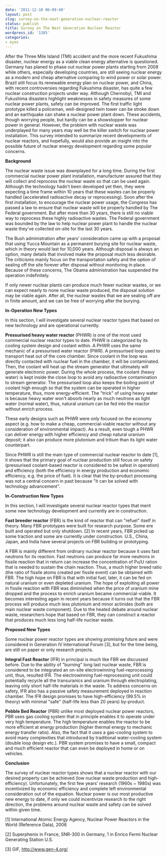 ```yaml
---
date: '2011-12-10 06:09:40'
layout: post
slug: survey-on-the-next-generation-nuclear-reactor
status: publish
title: Survey on The Next Generation Nuclear Reactor
wordpress_id: '1385'
categories:
- eyes
---
```


After the Three Mile Island (TMI) accident and the more recent Fukushima disaster, nuclear energy as a viable clean energy alternative is questioned. Germany has planed to phase out nuclear power plants starting from 2008 while others, especially developing countries, are still seeing nuclear energy as a modern and cheap alternative comparing to wind power or solar power. Brazil still focus its renewable energy plan on nuclear power, and China, with recent controversies regarding Fukushima disaster, has quite a few nuclear construction projects under way. Although Chernobyl, TMI and Fukushima disasters highlight weaknesses in safety measures of some nuclear power plants, safety can be improved. The first traffic light prototype killed a policeman, well-designed twin tower can be stroke down and an earthquake can shake a nuclear power plant down. These accidents, though worrying people, but hardly can be a showstopper for nuclear power in general. However, the problem with nuclear waste was underplayed for many years may well be the killer switch for nuclear power installation. This survey intended to summarize recent developments of nuclear reactors, and hopefully, would also provide an insight into the possible future of nuclear energy development regarding some popular concerns.

**Background**

The nuclear waste issue was downplayed for a long time. During the first commercial nuclear power plant installation, manufacturer assured that they will collect and reprocess the nuclear waste so that can be used again. Although the technology hadn't been developed yet then, they were expecting a time frame within 10 years that these wastes can be properly handled (accelerated radioactive decay or reprocessing). Soon after the first installation, to encourage the nuclear power usage, the Congress has passed a law to ensure that nuclear waste will be properly handled by The Federal government. But after more than 30 years, there is still no viable way to reprocess these highly radioactive wastes. The Federal government was bounded by the law to help nuclear power plant to handle the nuclear waste they've collected on-site for the last 30 years.

The Bush administration after years’ consideration came up with a proposal that using Yucca Mountain as a permanent burying site for nuclear waste, which in theory would last for 10,000 years. Although disposal is always an option, many details that involved make the proposal much less desirable. The criticisms mainly focus on the transportation safety and the option of sealing off the site forever after disposal without monitoring in place. Because of these concerns, The Obama administration has suspended the operation indefinitely.

If only newer nuclear plants can produce much fewer nuclear wastes, or we can expect nearly to none nuclear waste produced, the disposal solution may be viable again. After all, the nuclear wastes that we are sealing off are in finite amount, and we can be free of worrying after the burying.

**In-Operation New Types**

In this section, I will investigate several nuclear reactor types that based on new technology and are operational currently.

**Pressurised heavy water reactor** (PHWR) is one of the most used commercial nuclear reactor types to date. PHWR is categorized by its cooling system design and coolant within. A PHWR uses the same mechanic of a pressurised water reactor (PWR). A pressurised loop used to transport heat out of the core chamber. Since coolant in the loop was directly contacted with nuclear fuel in the chamber, it will be contaminated. Then, the coolant will heat up the stream generator that ultimately will generate electronic power. During the whole process, the coolant (heavy water) is kept inside the close loop to avoid any radioactive contamination to stream generator. The pressurised loop also keeps the boiling point of coolant high enough so that the system can be operated in higher temperature, thus, more energy-efficient. The "trick" of using heavy water is because heavy water won't absorb nearly as much neutrons as light water (normal water), thus, natural uranium can be fed into the reactor without enrich process.

These early designs such as PHWR were only focused on the economy aspect (e.g. how to make a cheap, commercial-viable reactor without any consideration of environmental impact). As a result, even tough a PHWR can deliver energy with higher efficiency and cheap natural uranium deposit; it also can produce more plutonium and tritium than its light water counterpart.

Since PHWR is still the main type of commercial nuclear reactor to date [1], it shows that the primary goal of nuclear production still focus on safety (pressurised coolant-based reactor is considered to be safest in operation) and efficiency (both the efficiency in energy production and economic efficiency, e.g. the price of fuel). It is clear that the by-product processing was not a central concern in past because "it can be solved with technology advancement".

**In-Construction New Types**

In this section, I will investigate several nuclear reactor types that merit some new technology development and currently are in construction.

**Fast breeder reactor** (FBR) is the kind of reactor that can "refuel" itself in theory. Many FBR prototypes were built for research purpose. Some ere built and operated but only shutdown. [2] In recent years, FBR picked up some traction and some are currently under construction. U.S., China, Japan, and India have several projects on FBR building or prototyping.

A FBR is mainly different from ordinary nuclear reactor because it uses fast neutrons for its reaction. Fast neutrons can produce far more neutrons in fissile reaction that in return can increase the concentration of Pu/U ration that is needed to sustain the chain reaction. Thus, a much higher breed ratio (the ratio of fissile atoms created per fissile event) can be obtained with FBR. The high hope on FBR is that with initial fuel, later, it can be fed on natural uranium or even depleted uranium. The hope of exploiting all power in fissile reaction with FBR was diminished when the price of uranium mine dropped and the process to enrich uranium became commercial-viable. It becomes interesting again in recent years because it turns out that the FBR process will produce much less plutonium and minor actinides (both are main nuclear waste component). Due to the heated debate around nuclear waste, researchers hope that based on FBR, they can construct a reactor that produces much less long half-life nuclear waste.

**Proposed New Types**

Some nuclear power reactor types are showing promising future and were considered in Generation IV International Forum [3], but for the time being, are still on paper or only research projects.

**Integral Fast Reactor** (IFR) in principal is much like FBR we discussed before. Due to the ability of "burning" long last nuclear waste, FBR is considered to be integrated an on-site electrowinning fuel-reprocessing unit, thus, resulted IFR. The electrowinning fuel-reprocessing unit could potentially recycle all the transuranics and uranium through electroplating, leaving only short half-life materials in the waste. To address concerns on safety, IFR also has a passive safety measurement deployed in reaction chamber. The IFR design promises to have high-efficiency (99.5% in theory) with minimal "safe" (half-life less than 20 years) by-product.

**Pebble Bed Reactor** (PBR) unlike most deployed nuclear power reactors, PBR uses gas cooling system that in principle enables it to operate under very high temperature. The high temperature enables the reactor to be more efficient at energy production (higher thermal energy to mechanic energy transfer ratio). Also, the fact that it uses a gas-cooling system to avoid many complexities that introduced by traditional water-cooling system (double loop design etc.). PBR system promises to have a small, compact and much efficient reactor that can even be deployed in home or on vehicles.

**Conclusion**

The survey of nuclear reactor types shows that a nuclear reactor with our desired property can be achieved (low nuclear waste production and high-efficiency). Unfortunately, the first few years’ research (1960s ~ 1980s) was incentivized by economic efficiency and complete left environmental consideration out of the equation. Nuclear power is our most productive new energy to date, if only we could incentivize research to the right direction, the problems around nuclear waste and safety can be solved within given time.

[1] International Atomic Energy Agency, Nuclear Power Reactors in the World (Reference Data), 2006

[2] Superphenix in France, SNR-300 in Germany, 1 in Enrico Fermi Nuclear Generating Station U.S.

[3] GIF, http://www.gen-4.org/

